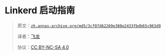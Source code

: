 # Linkerd 启动指南

> 原文：[`zh.annas-archive.org/md5/3cf07d62269e380e2433fbdb65c963d9`](https://zh.annas-archive.org/md5/3cf07d62269e380e2433fbdb65c963d9)
> 
> 译者：[飞龙](https://github.com/wizardforcel)
> 
> 协议：[CC BY-NC-SA 4.0](http://creativecommons.org/licenses/by-nc-sa/4.0/)